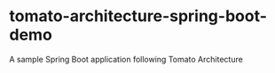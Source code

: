 # tomato-architecture-spring-boot-demo
A sample Spring Boot application following Tomato Architecture
